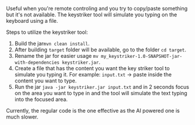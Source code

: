Useful when you're remote controling and you try to copy/paste something but it's not available. The keystriker tool will simulate you typing on the keyboard using a file.

Steps to utilize the keystriker tool:
1. Build the jar`mvn clean install`.
2. After building `target` folder will be available, go to the folder `cd target`.
3. Rename the jar for easier usage `mv my_keystriker-1.0-SNAPSHOT-jar-with-dependencies keystriker.jar`.
4. Create a file that has the content you want the key striker tool to simulate you typing it. For example: `input.txt` -> paste inside the content you want to type.
5. Run the jar `java -jar keystriker.jar input.txt` and in 2 seconds focus on the area you want to type in and the tool will simulate the text typing into the focused area.
 
Currently, the regular code is the one effective as the AI powered one is much slower.
